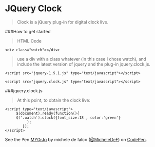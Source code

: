 # JQuery Clock

>Clock is a jQuery plug-in for  digital clock live.

###How to get started

>HTML Code

    <div class="watch"></div>



>use a div with a class whatever (in this case I chose watch), and include the latest version of jquery and the plug-in jquery.clock.js.

    <script src="jquery-1.9.1.js" type="text/javascript"></script>
     
    <script src="jquery.clock.js" type="text/javascript"></script>
     
###jquery.clock.js     
>At this point, to obtain the clock live:

    <script type="text/javascript">
         $(document).ready(function(){
         $('.watch').clock({font_size:18 , color:'green'}
              );
            });
    </script>
    

<p data-height="268" data-theme-id="0" data-slug-hash="MYOrJq" data-default-tab="result" data-user="MicheleDeF" class='codepen'>See the Pen <a href='http://codepen.io/MicheleDeF/pen/MYOrJq/'>MYOrJq</a> by michele de falco (<a href='http://codepen.io/MicheleDeF'>@MicheleDeF</a>) on <a href='http://codepen.io'>CodePen</a>.</p>
<script async src="//assets.codepen.io/assets/embed/ei.js"></script>
